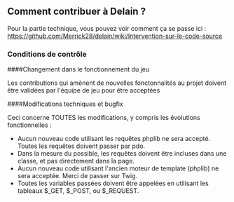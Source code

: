 ## Comment contribuer à Delain ?

Pour la partie technique, vous pouvez voir comment ça se passe ici : https://github.com/Merrick28/delain/wiki/Intervention-sur-le-code-source

### Conditions de contrôle

####Changement dans le fonctionnement du jeu

Les contributions qui amènent de nouvelles fonctonnalités au projet doivent être validées par l'équipe de jeu pour être acceptées

####Modifications techniques et bugfix

Ceci concerne TOUTES les modifications, y compris les évolutions fonctionnelles :

* Aucun nouveau code utilisant les requêtes phplib ne sera accepté. Toutes les requêtes doivent passer par pdo.
* Dans la mesure du possible, les requêtes doivent être incluses dans une classe, et pas directement dans la page.
* Aucun nouveau code utilisant l'ancien moteur de template (phplib) ne sera acceptée. Merci de passer sur Twig.
* Toutes les variables passées doivent être appelées en utilisant les tableaux $_GET, $_POST, ou $_REQUEST.


